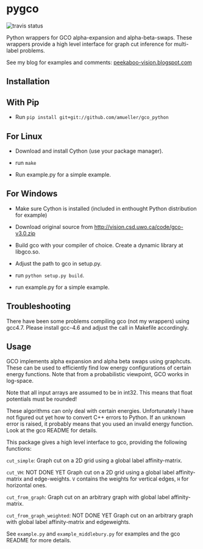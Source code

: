 pygco
=====

![travis status](https://travis-ci.org/amueller/gco_python.svg?branch=master)

Python wrappers for GCO alpha-expansion and alpha-beta-swaps.
These wrappers provide a high level interface for graph cut
inference for multi-label problems.

See my blog for examples and comments: [peekaboo-vision.blogspot.com](https://peekaboo-vision.blogspot.com)



Installation
------------

With Pip
--------
- Run `pip install git+git://github.com/amueller/gco_python`

For Linux
---------
- Download and install Cython (use your package manager).

- run ``make``

- Run example.py for a simple example.


For Windows
-----------
- Make sure Cython is installed (included in enthought Python distribution for example)

- Download original source from http://vision.csd.uwo.ca/code/gco-v3.0.zip

- Build gco with your compiler of choice. Create a dynamic library at libgco.so.

- Adjust the path to gco in setup.py.

- run ``python setup.py build``.

- run example.py for a simple example.


Troubleshooting
---------------
There have been some problems compiling gco (not my wrappers) using gcc4.7.
Please install gcc-4.6 and adjust the call in Makefile accordingly.


Usage
-----
GCO implements alpha expansion and alpha beta swaps using graphcuts.
These can be used to efficiently find low energy configurations of certain energy functions.
Note that from a probabilistic viewpoint, GCO works in log-space.

Note that all input arrays are assumed to be in int32.
This means that float potentials must be rounded!

These algorithms can only deal with certain energies. Unfortunately
I have not figured out yet how to convert C++ errors to Python. If an unknown
error is raised, it probably means that you used an invalid energy function.
Look at the gco README for details.

This package gives a high level interface to gco, providing the following functions:

``cut_simple``:
    Graph cut on a 2D grid using a global label affinity-matrix.

``cut_VH``:
    NOT DONE YET
    Graph cut on a 2D grid using a global label affinity-matrix and edge-weights.
    ``V`` contains the weights for vertical edges, ``H`` for horizontal ones.

``cut_from_graph``:
    Graph cut on an arbitrary graph with global label affinity-matrix.

``cut_from_graph_weighted``:
    NOT DONE YET
    Graph cut on an arbitrary graph with global label affinity-matrix and
    edgeweights.

See ``example.py`` and ``example_middlebury.py`` for examples and the gco README
for more details.
